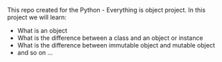 This repo created for the Python - Everything is object project. In this project we will learn:
- What is an object
- What is the difference between a class and an object or instance
- What is the difference between immutable object and mutable object
- and so on ...
